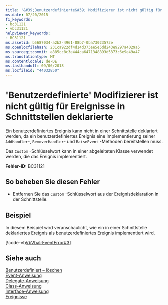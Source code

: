 ```yaml
---
title: '&#39;Benutzerdefinierte&#39; Modifizierer ist nicht gültig für Ereignisse in Schnittstellen deklarierte'
ms.date: 07/20/2015
f1_keywords:
- bc31121
- vbc31121
helpviewer_keywords:
- BC31121
ms.assetid: b5687034-a2b2-4961-88b7-0ba73023573e
ms.openlocfilehash: 231ca922df4d14d373ee5e5dd243e9297a4029a5
ms.sourcegitcommit: a885cc8c3e444ca6471348893d5373c6e9e49a47
ms.translationtype: MT
ms.contentlocale: de-DE
ms.lasthandoff: 09/06/2018
ms.locfileid: "44032850"
---
```

# <a name="39custom39-modifier-is-not-valid-on-events-declared-in-interfaces"></a>&#39;Benutzerdefinierte&#39; Modifizierer ist nicht gültig für Ereignisse in Schnittstellen deklarierte
Ein benutzerdefiniertes Ereignis kann nicht in einer Schnittstelle deklariert werden, da ein benutzerdefiniertes Ereignis eine Implementierung seiner `AddHandler`-, `RemoverHandler`- und `RaiseEvent` -Methoden bereitstellen muss.  
  
 Das `Custom` -Schlüsselwort kann in einer abgeleiteten Klasse verwendet werden, die das Ereignis implementiert.  
  
 **Fehler-ID:** BC31121  
  
## <a name="to-correct-this-error"></a>So beheben Sie diesen Fehler  
  
-   Entfernen Sie das `Custom` -Schlüsselwort aus der Ereignisdeklaration in der Schnittstelle.  
  
## <a name="example"></a>Beispiel  
 In diesem Beispiel wird veranschaulicht, wie ein in einer Schnittstelle deklariertes Ereignis als benutzerdefiniertes Ereignis implementiert wird.  
  
 [!code-vb[VbVbalrEventError#3](../../visual-basic/language-reference/error-messages/codesnippet/VisualBasic/bc31121_1.vb)]  
  
## <a name="see-also"></a>Siehe auch  
 [Benutzerdefiniert – löschen](https://msdn.microsoft.com/library/dc62be07-c896-4866-a533-982a661d143f)  
 [Event-Anweisung](../../visual-basic/language-reference/statements/event-statement.md)  
 [Delegate-Anweisung](../../visual-basic/language-reference/statements/delegate-statement.md)  
 [Class-Anweisung](../../visual-basic/language-reference/statements/class-statement.md)  
 [Interface-Anweisung](../../visual-basic/language-reference/statements/interface-statement.md)  
 [Ereignisse](../../visual-basic/programming-guide/language-features/events/index.md)

